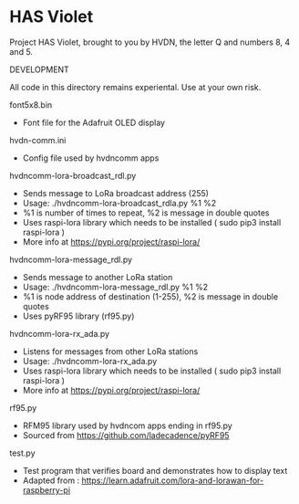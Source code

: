 # HAS Violet
Project HAS Violet, brought to you by HVDN, the letter Q and numbers 8, 4 and 5. 

DEVELOPMENT

All code in this directory remains experiental. Use at your own risk.


font5x8.bin
- Font file for the Adafruit OLED display

hvdn-comm.ini
- Config file used by hvdncomm apps

hvdncomm-lora-broadcast_rdl.py
- Sends message to LoRa broadcast address (255)
- Usage: ./hvdncomm-lora-broadcast_rdla.py %1 %2
- %1 is number of times to repeat, %2 is message in double quotes
- Uses raspi-lora library which needs to be installed ( sudo pip3 install raspi-lora )
- More info at https://pypi.org/project/raspi-lora/

hvdncomm-lora-message_rdl.py
- Sends message to another LoRa station
- Usage: ./hvdncomm-lora-message_rdl.py %1 %2
- %1 is node address of destination (1-255), %2 is message in double quotes
- Uses pyRF95 library (rf95.py)

hvdncomm-lora-rx_ada.py
- Listens for messages from other LoRa stations
- Usage: ./hvdncomm-lora-rx_ada.py
- Uses raspi-lora library which needs to be installed ( sudo pip3 install raspi-lora )
- More info at https://pypi.org/project/raspi-lora/

rf95.py
- RFM95 library used by hvdncom apps ending in rf95.py
- Sourced from https://github.com/ladecadence/pyRF95

test.py
- Test program that verifies board and demonstrates how to display text
- Adapted from : https://learn.adafruit.com/lora-and-lorawan-for-raspberry-pi
